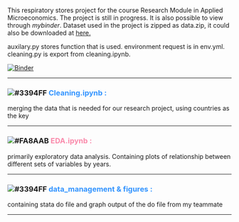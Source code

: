 This respiratory stores project for the course Research Module in Applied Microeconomics. The project is still in progress. It is also possible to view through _mybinder_. Dataset used in the project is zipped as data.zip, it could also be downloaded at [here.](https://drive.google.com/drive/folders/1MG2aVRWMfzrvAibqx-r2NlfRDPcZ9Bc-?usp=sharing)

auxilary.py stores function that is used. environment request is in env.yml. cleaning.py is export from cleaning.ipynb.

<!-- It is connected to Travis to ensure the reproductivity of all files inside. -->

[![Binder](https://mybinder.org/badge_logo.svg)](https://mybinder.org/v2/gh/amanda8412383/research-module/HEAD)


---
 
### ![#3394FF](https://via.placeholder.com/15/3394FF/000000?text=+) <span style="color:#3394FF">**Cleaning.ipynb :**</span> 
merging the data that is needed for our research project, using countries as the key

---
 
### ![#FA8AAB](https://via.placeholder.com/15/FA8AAB/000000?text=+) <span style="color:#FA8AAB">**EDA.ipynb :**</span> 
primarily exploratory data analysis. Containing plots of relationship between different sets of variables by years.

---

 
### ![#3394FF](https://via.placeholder.com/15/3394FF/000000?text=+) <span style="color:#3394FF">**data_management & figures :**</span> 
containing stata do file and graph output of the do file from my teammate

---